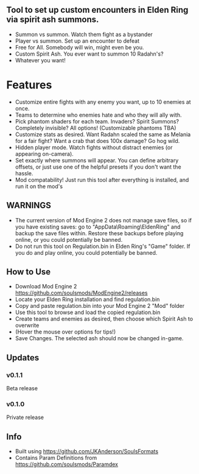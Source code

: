 ## Tool to set up custom encounters in Elden Ring via spirit ash summons.
- Summon vs summon. Watch them fight as a bystander
- Player vs summon. Set up an encounter to defeat
- Free for All. Somebody will win, might even be you.
- Custom Spirit Ash. You ever want to summon 10 Radahn's?
- Whatever you want!

# Features
- Customize entire fights with any enemy you want, up to 10 enemies at once.
- Teams to determine who enemies hate and who they will ally with.
- Pick phantom shaders for each team. Invaders? Spirit Summons? Completely invisible? All options! (Customizable phantoms TBA)
- Customize stats as desired. Want Radahn scaled the same as Melania for a fair fight? Want a crab that does 100x damage? Go hog wild.
- Hidden player mode. Watch fights without distract enemies (or appearing on-camera).
- Set exactly where summons will appear. You can define arbitrary offsets, or just use one of the helpful presets if you don't want the hassle.
- Mod compatability! Just run this tool after everything is installed, and run it on the mod's 

## WARNINGS
- The current version of Mod Engine 2 does not manage save files, so if you have existing saves: go to "AppData\Roaming\EldenRing" and backup the save files within. Restore these backups before playing online, or you could potentially be banned.
- Do not run this tool on Regulation.bin in Elden Ring's "Game" folder. If you do and play online, you could potentially be banned.

## How to Use
- Download Mod Engine 2 https://github.com/soulsmods/ModEngine2/releases
- Locate your Elden Ring installation and find regulation.bin
- Copy and paste regulation.bin into your Mod Engine 2 "Mod" folder
- Use this tool to browse and load the copied regulation.bin
- Create teams and enemies as desired, then choose which Spirit Ash to overwrite
- (Hover the mouse over options for tips!)
- Save Changes. The selected ash should now be changed in-game.

## Updates
### v0.1.1
Beta release
### v0.1.0
Private release

## Info
- Built using https://github.com/JKAnderson/SoulsFormats
- Contains Param Definitions from https://github.com/soulsmods/Paramdex
